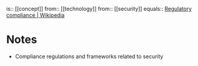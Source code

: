 is:: [[concept]]
from:: [[technology]]
from:: [[security]]
equals:: [Regulatory compliance | Wikipedia](https://en.wikipedia.org/wiki/Regulatory_compliance)

# Notes
- Compliance regulations and frameworks related to security
